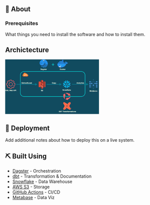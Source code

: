 ## 🧐 About <a name = "about"></a>

### Prerequisites
What things you need to install the software and how to install them.

## Archictecture
<img src="https://github.com/alecryan88/chel/blob/main/images/architecture.png" width=60% height=60%>


## 🚀 Deployment <a name = "deployment"></a>
Add additional notes about how to deploy this on a live system.

## ⛏️ Built Using <a name = "built_using"></a>
- [Dagster](https://dagster.io/) - Orchestration
- [dbt](https://www.getdbt.com/) - Transformation & Documentation
- [Snowflake](https://www.snowflake.com/) - Data Warehouse
- [AWS S3](https://aws.amazon.com/) - Storage
- [GitHub Actions](https://docs.github.com/en/actions) - CI/CD
- [Metabase](https://www.metabase.com/) - Data Viz